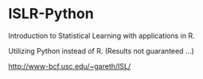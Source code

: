 # ISLR-Python

Introduction to Statistical Learning with applications in R.

Utilizing Python instead of R. (Results not guaranteed ...)

http://www-bcf.usc.edu/~gareth/ISL/


